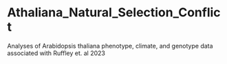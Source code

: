 # Athaliana_Natural_Selection_Conflict
Analyses of Arabidopsis thaliana phenotype, climate, and genotype data associated with Ruffley et. al 2023
